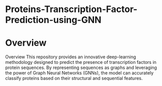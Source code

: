 # Proteins-Transcription-Factor-Prediction-using-GNN

# Overview
Overview
This repository provides an innovative deep-learning methodology designed to predict the presence of transcription factors in protein sequences. By representing sequences as graphs and leveraging the power of Graph Neural Networks (GNNs), the model can accurately classify proteins based on their structural and sequential features.

